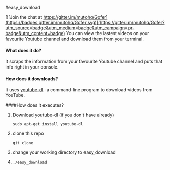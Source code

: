 #easy_download

[![Join the chat at https://gitter.im/mutohq/Gofer](https://badges.gitter.im/mutohq/Gofer.svg)](https://gitter.im/mutohq/Gofer?utm_source=badge&utm_medium=badge&utm_campaign=pr-badge&utm_content=badge)
You can view the lastest videos on your favourite Youtube channel and 
download them from your terminal.

#### What does it do?
It scraps the information from your favourite Youtube channel and puts 
that info right in your console.

#### How does it downloads?
It uses [youtube-dl](https://rg3.github.io/youtube-dl) -a command-line
program to download videos from YouTube.

####How does it executes?

1) Download youtube-dl (if you don't have already)
   
   `sudo apt-get install youtube-dl`
   
2) clone this repo

   `git clone `

3) change your working directory to easy_download

4) `./easy_download`
